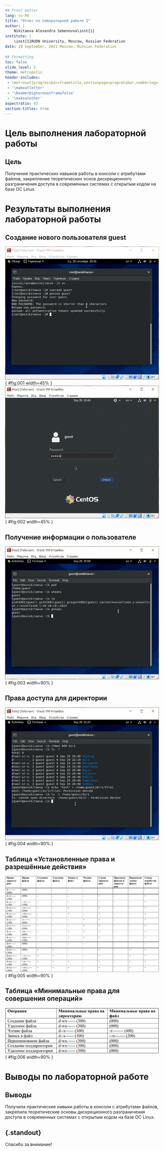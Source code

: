 ```yaml
---
## Front matter
lang: ru-RU
title: "Отчет по лабораторной работе 2"
author: |
	Nikitaeva Alexandra Semenovna\inst{1}
institute: |
	\inst{1}RUDN University, Moscow, Russian Federation
date: 28 September, 2021 Moscow, Russian Federation

## Formatting
toc: false
slide_level: 2
theme: metropolis
header-includes: 
 - \metroset{progressbar=frametitle,sectionpage=progressbar,numbering=fraction}
 - '\makeatletter'
 - '\beamer@ignorenonframefalse'
 - '\makeatother'
aspectratio: 43
section-titles: true
---
```


# **Цель выполнения лабораторной работы**

## Цель

Получение практических навыков работы в консоли с атрибутами файлов, закрепление теоретических основ дискреционного разграничения доступа в современных 
системах с открытым кодом на базе ОС Linux.

# **Результаты выполнения лабораторной работы**

## Создание нового пользователя guest

![Создание пользователя guest и задание ему пароля](image/1.png){ #fig:001 width=45% }
![Вход в систему под guest](image/2.png){ #fig:002 width=45% }

## Получение информации о пользователе

![Получение информации о guest](image/3.png){ #fig:003 width=90% }

## Права доступа для директории

![Работа с правами директории dir1](image/8.png){ #fig:004 width=90% }

## Таблица «Установленные права и разрешённые действия»

![Установленные права и разрешённые действия 1](image/9.png){ #fig:005 width=90% }

## Таблица «Минимальные права для совершения операций»

![Минимальные права для совершения операций](image/12.png){ #fig:006 width=90% }

# **Выводы по лабораторной работе**

## Выводы

Получила практические навыки работы в консоли с атрибутами файлов, закрепила теоретические основы дискреционного разграничения доступа в современных 
системах с открытым кодом на базе ОС Linux.

## {.standout}

Спасибо за внимание!